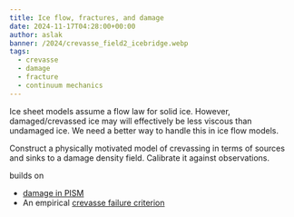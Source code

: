 ```yaml
---
title: Ice flow, fractures, and damage 
date: 2024-11-17T04:28:00+00:00
author: aslak
banner: /2024/crevasse_field2_icebridge.webp
tags:
  - crevasse
  - damage
  - fracture
  - continuum mechanics
---
```

Ice sheet models assume a flow law for solid ice. However, damaged/crevassed ice may will effectively be less viscous than undamaged ice. We need a better way to handle this in ice flow models. 

<!--more-->

Construct a physically motivated model of crevassing in terms of sources and sinks to a damage density field. Calibrate it against observations. 


builds on
* [damage in PISM](https://www.pism.io/docs/manual/modeling-choices/marine/damage.html)
* An empirical [crevasse failure criterion](/publication/2024-04-26-failure-criterion/)